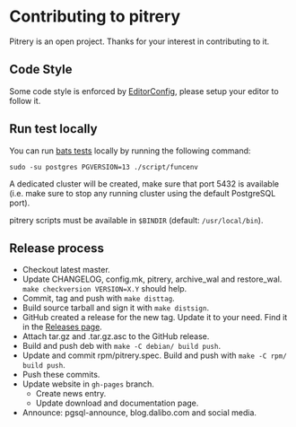 # Contributing to pitrery

Pitrery is an open project. Thanks for your interest in contributing to it.


## Code Style

Some code style is enforced by [EditorConfig](https://editorconfig.org/), please
setup your editor to follow it.


## Run test locally

You can run [bats tests](https://github.com/sstephenson/bats) locally by
running the following command:

`sudo -su postgres PGVERSION=13 ./script/funcenv`

A dedicated cluster will be created, make sure that port 5432 is available
(i.e. make sure to stop any running cluster using the default PostgreSQL port).

pitrery scripts must be available in `$BINDIR` (default: `/usr/local/bin`).

## Release process

- Checkout latest master.
- Update CHANGELOG, config.mk, pitrery, archive\_wal and restore\_wal. `make
  checkversion VERSION=X.Y` should help.
- Commit, tag and push with `make disttag`.
- Build source tarball and sign it with `make distsign`.
- GitHub created a release for the new tag. Update it to your need. Find it in
  the [Releases page](https://github.com/dalibo/pitrery/releases).
- Attach tar.gz and .tar.gz.asc to the GitHub release.
- Build and push deb with `make -C debian/ build push`.
- Update and commit rpm/pitrery.spec. Build and push with `make -C rpm/ build
  push`.
- Push these commits.
- Update website in `gh-pages` branch.
  - Create news entry.
  - Update download and documentation page.
- Announce: pgsql-announce, blog.dalibo.com and social media.
